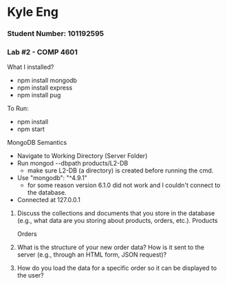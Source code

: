 # Kyle Eng 
### Student Number: 101192595
### Lab #2 - COMP 4601

What I installed?
- npm install mongodb
- npm install express
- npm install pug

To Run:
- npm install
- npm start

MongoDB Semantics
- Navigate to Working Directory (Server Folder)
- Run mongod --dbpath products/L2-DB
	- make sure L2-DB (a directory) is created before running the cmd.
- Use "mongodb": "^4.9.1"
	- for some reason version 6.1.0 did not work and I couldn't connect to the database.
- Connected at 127.0.0.1


1. Discuss the collections and documents that you store in the database (e.g., what data are you storing about products, orders, etc.).
	Products

	Orders
	

2. What is the structure of your new order data? How is it sent to the server (e.g., through an HTML form, JSON request)?



3. How do you load the data for a specific order so it can be displayed to the user?




